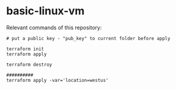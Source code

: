 # basic-linux-vm

Relevant commands of this repository:
```shell
# put a public key - "pub_key" to current folder before apply

terraform init
terraform apply

terraform destroy

##########
terraform apply -var='location=westus'

```
